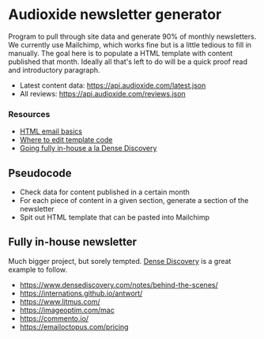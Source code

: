 # Audioxide newsletter generator

Program to pull through site data and generate 90% of monthly newsletters. We currently use Mailchimp, which works fine but is a little tedious to fill in manually. The goal here is to populate a HTML template with content published that month. Ideally all that's left to do will be a quick proof read and introductory paragraph.

- Latest content data: https://api.audioxide.com/latest.json
- All reviews: https://api.audioxide.com/reviews.json

### Resources

- [HTML email basics](https://templates.mailchimp.com/getting-started/html-email-basics/)
- [Where to edit template code](https://mailchimp.com/help/where-to-edit-template-code/)
- [Going fully in-house a la Dense Discovery](https://www.densediscovery.com/notes/behind-the-scenes/)

## Pseudocode

- Check data for content published in a certain month
- For each piece of content in a given section, generate a section of the newsletter
- Spit out HTML template that can be pasted into Mailchimp

## Fully in-house newsletter

Much bigger project, but sorely tempted. [Dense Discovery](https://www.densediscovery.com/) is a great example to follow.

- https://www.densediscovery.com/notes/behind-the-scenes/
- https://internations.github.io/antwort/
- https://www.litmus.com/
- https://imageoptim.com/mac
- https://commento.io/
- https://emailoctopus.com/pricing
